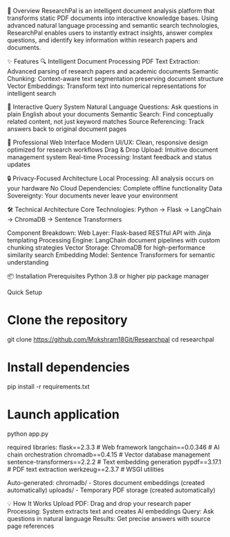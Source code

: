 📖 Overview
ResearchPal is an intelligent document analysis platform that transforms static PDF documents into interactive knowledge bases. Using advanced natural language processing and semantic search technologies, ResearchPal enables users to instantly extract insights, answer complex questions, and identify key information within research papers and documents.

✨ Features
🔍 Intelligent Document Processing
PDF Text Extraction: Advanced parsing of research papers and academic documents
Semantic Chunking: Context-aware text segmentation preserving document structure
Vector Embeddings: Transform text into numerical representations for intelligent search

💬 Interactive Query System
Natural Language Questions: Ask questions in plain English about your documents
Semantic Search: Find conceptually related content, not just keyword matches
Source Referencing: Track answers back to original document pages

🎨 Professional Web Interface
Modern UI/UX: Clean, responsive design optimized for research workflows
Drag & Drop Upload: Intuitive document management system
Real-time Processing: Instant feedback and status updates

🔒 Privacy-Focused Architecture
Local Processing: All analysis occurs on your hardware
No Cloud Dependencies: Complete offline functionality
Data Sovereignty: Your documents never leave your environment

🛠️ Technical Architecture
Core Technologies:
Python → Flask → LangChain → ChromaDB → Sentence Transformers

Component Breakdown:
Web Layer: Flask-based RESTful API with Jinja templating
Processing Engine: LangChain document pipelines with custom chunking strategies
Vector Storage: ChromaDB for high-performance similarity search
Embedding Model: Sentence Transformers for semantic understanding


📦 Installation
Prerequisites
Python 3.8 or higher
pip package manager

Quick Setup

# Clone the repository
git clone <https://github.com/Mokshram18Git/Researchpal>
cd researchpal

# Install dependencies
pip install -r requirements.txt

# Launch application
python app.py

required libraries:
flask==2.3.3          # Web framework
langchain==0.0.346    # AI chain orchestration
chromadb==0.4.15      # Vector database management
sentence-transformers==2.2.2  # Text embedding generation
pypdf==3.17.1         # PDF text extraction
werkzeug==2.3.7       # WSGI utilities

Auto-generated:
chromadb/ - Stores document embeddings (created automatically)
uploads/ - Temporary PDF storage (created automatically)

💡 How It Works
Upload PDF: Drag and drop your research paper
Processing: System extracts text and creates AI embeddings
Query: Ask questions in natural language
Results: Get precise answers with source page references
